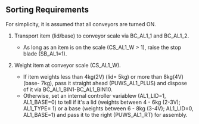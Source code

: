 ## Sorting Requirements

For simplicity, it is assumed that all conveyors are turned ON.  

1. Transport item (lid/base) to conveyor scale via BC_AL1_1 and BC_AL1_2.​  
    - As long as an item is on the scale (CS_AL1_W > 1), raise the stop blade (SB_AL1=1).

1. Weight item at conveyor scale (CS_AL1_W).​  
    - If item weights less than 4kg(2V) (lid= 5kg) or more than 8kg(4V) (base- 7kg), pass it straight ahead (PUWS_AL1_PLUS) and dispose of it via BC_AL1_BIN1-BC_AL1_BIN10.  
    - Otherwise, set an internal controller variablew (AL1_LID=1, AL1_BASE=0) to tell if it's a lid (weights between 4 - 6kg (2-3V); AL1_TYPE= 1) or a base (weights between 6 - 8kg (3-4V); AL1_LID=0, AL1_BASE=1) and pass it to the right (PUWS_AL1_RT) for assembly.​  